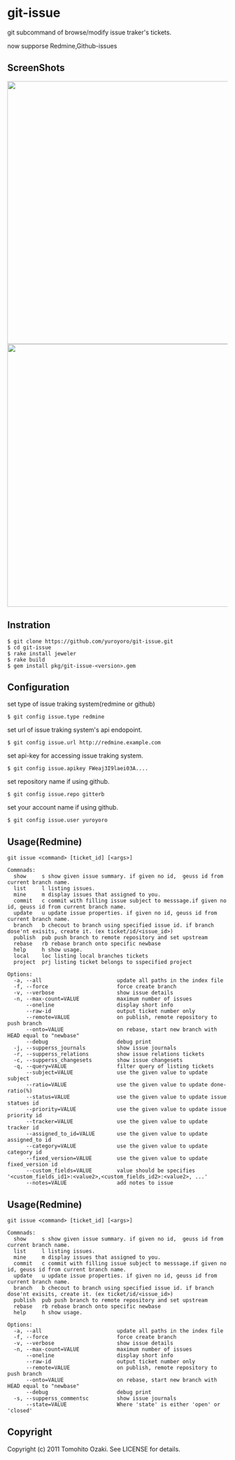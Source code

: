 git-issue
====================================================

git subcommand of browse/modify issue traker's tickets.

now supporse Redmine,Github-issues

## ScreenShots

<img src='https://github.com/yuroyoro/git-issue/raw/master/images/git-issue_screenshot-1.png' width='600'/>
<img src='https://github.com/yuroyoro/git-issue/raw/master/images/git-issue_screenshot-2.png' width='600'/>

## Instration

    $ git clone https://github.com/yuroyoro/git-issue.git
    $ cd git-issue
    $ rake install jeweler
    $ rake build
    $ gem install pkg/git-issue-<version>.gem

## Configuration

set type of issue traking system(redmine or github)

    $ git config issue.type redmine  

set url of issue traking system's api endopoint.

    $ git config issue.url http://redmine.example.com

set api-key for accessing issue traking system.

    $ git config issue.apikey FWeaj3I9laei03A....

set repository name if using github.

    $ git config issue.repo gitterb

set your account name if using github.

    $ git config issue.user yuroyoro

## Usage(Redmine)

    git issue <command> [ticket_id] [<args>]
    
    Commnads:
      show     s show given issue summary. if given no id,  geuss id from current branch name.
      list     l listing issues.
      mine     m display issues that assigned to you.
      commit   c commit with filling issue subject to messsage.if given no id, geuss id from current branch name.
      update   u update issue properties. if given no id, geuss id from current branch name.
      branch   b checout to branch using specified issue id. if branch dose'nt exisits, create it. (ex ticket/id/<issue_id>)
      publish  pub push branch to remote repository and set upstream
      rebase   rb rebase branch onto specific newbase
      help     h show usage.
      local    loc listing local branches tickets
      project  prj listing ticket belongs to sspecified project

    Options:
      -a, --all                        update all paths in the index file
      -f, --force                      force create branch
      -v, --verbose                    show issue details
      -n, --max-count=VALUE            maximum number of issues
          --oneline                    display short info
          --raw-id                     output ticket number only
          --remote=VALUE               on publish, remote repository to push branch
          --onto=VALUE                 on rebase, start new branch with HEAD equal to "newbase"
          --debug                      debug print
      -j, --supperss_journals          show issue journals
      -r, --supperss_relations         show issue relations tickets
      -c, --supperss_changesets        show issue changesets
      -q, --query=VALUE                filter query of listing tickets
          --subject=VALUE              use the given value to update subject
          --ratio=VALUE                use the given value to update done-ratio(%)
          --status=VALUE               use the given value to update issue statues id
          --priority=VALUE             use the given value to update issue priority id
          --tracker=VALUE              use the given value to update tracker id
          --assigned_to_id=VALUE       use the given value to update assigned_to id
          --category=VALUE             use the given value to update category id
          --fixed_version=VALUE        use the given value to update fixed_version id
          --custom_fields=VALUE        value should be specifies '<custom_fields_id1>:<value2>,<custom_fields_id2>:<value2>, ...'
          --notes=VALUE                add notes to issue

## Usage(Redmine)

    git issue <command> [ticket_id] [<args>]
    
    Commnads:
      show     s show given issue summary. if given no id,  geuss id from current branch name.
      list     l listing issues.
      mine     m display issues that assigned to you.
      commit   c commit with filling issue subject to messsage.if given no id, geuss id from current branch name.
      update   u update issue properties. if given no id, geuss id from current branch name.
      branch   b checout to branch using specified issue id. if branch dose'nt exisits, create it. (ex ticket/id/<issue_id>)
      publish  pub push branch to remote repository and set upstream
      rebase   rb rebase branch onto specific newbase
      help     h show usage.

    Options:
      -a, --all                        update all paths in the index file
      -f, --force                      force create branch
      -v, --verbose                    show issue details
      -n, --max-count=VALUE            maximum number of issues
          --oneline                    display short info
          --raw-id                     output ticket number only
          --remote=VALUE               on publish, remote repository to push branch
          --onto=VALUE                 on rebase, start new branch with HEAD equal to "newbase"
          --debug                      debug print
      -s, --supperss_commentsc         show issue journals
          --state=VALUE                Where 'state' is either 'open' or 'closed'

## Copyright

Copyright (c) 2011 Tomohito Ozaki. See LICENSE for details.
